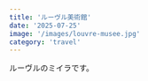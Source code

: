 ```yaml
---
title: 'ルーヴル美術館'
date: '2025-07-25'
image: '/images/louvre-musee.jpg'
category: 'travel'
---
```


ルーヴルのミイラです。
